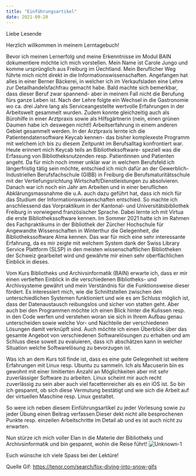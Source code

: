 ```yaml
---
title: "Einführungsartikel"
date: 2021-09-20
---
```


Liebe Lesende

Herzlich willkommen in meinem Lerntagebuch!

Bevor ich meinen Lernerfolg und meine Erkenntnisse im Modul BAIN dokumentiere möchte ich mich vorstellen.
Mein Name ist Carole Jungo und komme ursprünglich aus Freiburg im Üechtland. Mein Beruflicher Weg führte mich nicht direkt in die Informationswissenschaften. Angefangen hat alles in einer Berner Bäckerei, in welcher ich im Verkaufsladen eine Lehre zur Detailhandelsfachfrau gemacht habe. Bald machte sich bemerkbar, dass dieser Beruf zwar spannend- aber in meinem Fall nicht die Berufung fürs ganze Leben ist. Nach der Lehre folgte ein Wechsel in die Gastronomie wo ca. drei Jahre lang als Serviceangestellte wertvolle Erfahrungen in der Arbeitswelt gesammelt wurden. Zudem konnte gleichzeitig auch als Bürohilfe in einer Arztpraxis sowie als Hilfsgärtnerin (nein, einen grünen Daumen habe ich deswegen nicht!) Arbeitserfahrung in einem anderen Gebiet gesammelt werden. In der Arztpraxis lernte ich die Patientendatensoftware Keycab kennen- das bisher komplexeste Programm mit welchem ich bis zu diesem Zeitpunkt im Berufsalltag konfrontiert war. Heute erinnert mich Keycab teils an Bibliotheksoftware- speziell was die Erfassung von Bibliotheksnutzenden resp. Patientinnen und Patienten angeht. Da für mich noch immer unklar war in welchem Berufsfeld ich längerfristig tätig sein möchte, entschied ich mich dafür an der Gewerblich- Industriellen Berufsfachschule (GIBB) in Freiburg die Berufsmaturitätsschule mit der Vertiefungsrichtung Wirtschaft/Dienstleistungen zu absolvieren. Danach war ich noch ein Jahr am Arbeiten und in einer beruflichen Abklärungsmassnahme die u.A. auch dazu geführt hat, dass ich mich für das Studium der Informationswissenschaften entschied. So machte ich anschliessend das Vorpraktikum in der Kantonal- und Universitätsbibliothek Freiburg in vorwiegend französischer Sprache. Dabei lernte ich mit Virtua die erste Bibliothekssoftware kennen. Im Sommer 2021 hatte ich im Rahmen des Fachpraktikums in der Bibliothek der Zürcher Hochschule für Angewandte Wissenschaften in Winterthur die Gelegenheit, die Bibliothekssoftware Alma kennen. Das war für mich eine sehr interessante Erfahrung, da es mir zeigte mit welchem System dank der Swiss Library Service Plattform (SLSP) in den meisten wissenschaftlichen Bibliotheken der Schweiz gearbeitet wird und gewährte mir einen sehr oberflächlichen Einblick in dieses. 

Vom Kurs Bibliotheks und Archivsinformatik (BAIN) erwarte ich, dass er mir einen vertieften Einblick in die verschiedenen Bibliotheks- und Archivsysteme gewährt und mein Verständnis für die Funktionsweise dieser fördert. Es interessiert mich, wie die Schnittstellen zwischen den unterschiedlichen Systemen funktioniert und wie es am Schluss möglich ist, dass der Datenaustausch reibungslos und sicher von statten geht. Aber auch bei den Programmen möchte ich einen Blick hinter die Kulissen resp. in den Code werfen und verstehen woran sie sich in Ihrem Aufbau genau unterscheiden sowie welche Vor- und Nachteile der verschiedenen Lösungen damit verknüpft sind. Auch möchte ich einen Überblick über das gesamte Angebot von verschiedenen Softwarelösungen zu erhalten und am Schluss diese soweit zu evaluieren, dass ich abschätzen kann in welcher Situation welche Softwarelösung zu bevorzugen ist. 

Was ich an dem Kurs toll finde ist, dass es eine gute Gelegenheit ist weitere Erfahrungen mit Linux resp. Ubuntu zu sammeln. Ich als Macuserin bin es gewohnt mit einer limitierten Anzahl an Möglichkeiten aber mit sehr zuverlässiger Software zu arbeiten. Linux scheint mir auch recht zuverlässig zu sein aber auch viel facettenreicher als es ein iOS ist. So bin ich gespannt, ob sich diese Vermutung bestätigt und wie sich die Arbeit auf der virtuellen Maschine resp. Linux gestaltet. 

So were ich neben diesem Einführungsartikel zu jeder Vorlesung sowie zu jeder Übung einen Beitrag verfassen.Dieser dekt nicht alle besprochenen Punkte resp. einzeilen Arbeitschritte im Detail ab und es ist auch nicht zu erwarten.

Nun stürze ich mich voller Elan in die Materie der Bibliotheks und Archivsinformatik und bin gespannt, wohin die Reise führt! 
![Unknown-1](https://user-images.githubusercontent.com/91735645/151695033-014f2f6d-2aef-41fe-abc6-ef517fccdfa1.jpeg)

Euch wünsche ich viele Spass bei der Lektüre! 

Quelle Gif: https://tenor.com/search/fox-diving-into-snow-gifs
